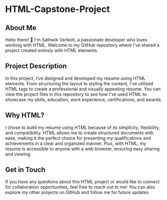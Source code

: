 # HTML-Capstone-Project
## About Me
Hello there! 👋 I'm Sathwik Varikoti, a passionate developer who loves working with HTML. Welcome to my GitHub repository where I've shared a project created entirely with HTML elements.

## Project Description
In this project, I've designed and developed my resume using HTML elements. From structuring the layout to styling the content, I've utilized HTML tags to create a professional and visually appealing resume. You can view the project files in this repository to see how I've used HTML to showcase my skills, education, work experience, certifications, and awards.

## Why HTML?
I chose to build my resume using HTML because of its simplicity, flexibility, and compatibility. HTML allows me to create structured documents with ease, making it the perfect choice for presenting my qualifications and achievements in a clear and organized manner. Plus, with HTML, my resume is accessible to anyone with a web browser, ensuring easy sharing and viewing.

## Get in Touch
If you have any questions about this HTML project or would like to connect for collaboration opportunities, feel free to reach out to me! You can also explore my other projects on GitHub and follow me for future updates
